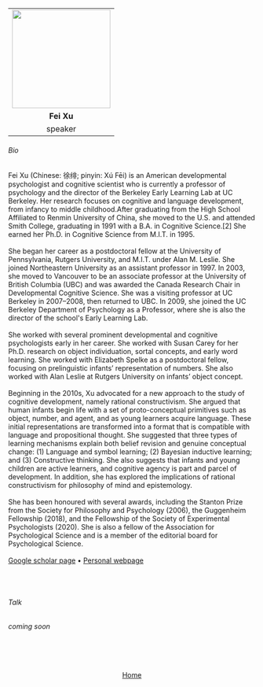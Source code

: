 ---
---

<br>
<br>


<div align="center">
  <table class="row">
    <tr>
    <td style="text-align: center"><img src="https://psychology.berkeley.edu/sites/default/files/styles/300x300sc/public/people/XuFnew.jpg?itok=loFZeIlQ" style="width:200px;height:200px;"></td>
  </tr>
  <tr>
    <td style="text-align: center"><b>Fei Xu</b></td>
  </tr>
  <tr>
    <td style="text-align: center">speaker</td>
  </tr>
  </table>
</div>



###### Bio


Fei Xu (Chinese: 徐绯; pinyin: Xú Fēi) is an American developmental psychologist and cognitive scientist who is currently a professor of psychology and the director of the Berkeley Early Learning Lab at UC Berkeley. Her research focuses on cognitive and language development, from infancy to middle childhood.After graduating from the High School Affiliated to Renmin University of China, she moved to the U.S. and attended Smith College, graduating in 1991 with a B.A. in Cognitive Science.[2] She earned her Ph.D. in Cognitive Science from M.I.T. in 1995.
<br>
<br>
She began her career as a postdoctoral fellow at the University of Pennsylvania, Rutgers University, and M.I.T. under Alan M. Leslie. She joined Northeastern University as an assistant professor in 1997. In 2003, she moved to Vancouver to be an associate professor at the University of British Columbia (UBC) and was awarded the Canada Research Chair in Developmental Cognitive Science. She was a visiting professor at UC Berkeley in 2007–2008, then returned to UBC. In 2009, she joined the UC Berkeley Department of Psychology as a Professor, where she is also the director of the school's Early Learning Lab.
<br>
<br>
She worked with several prominent developmental and cognitive psychologists early in her career. She worked with Susan Carey for her Ph.D. research on object individuation, sortal concepts, and early word learning. She worked with Elizabeth Spelke as a postdoctoral fellow, focusing on prelinguistic infants’ representation of numbers. She also worked with Alan Leslie at Rutgers University on infants’ object concept.
<br>
<br>
Beginning in the 2010s, Xu advocated for a new approach to the study of cognitive development, namely rational constructivism. She argued that human infants begin life with a set of proto-conceptual primitives such as object, number, and agent, and as young learners acquire language. These initial representations are transformed into a format that is compatible with language and propositional thought. She suggested that three types of learning mechanisms explain both belief revision and genuine conceptual change: (1) Language and symbol learning; (2) Bayesian inductive learning; and (3) Constructive thinking. She also suggests that infants and young children are active learners, and cognitive agency is part and parcel of development. In addition, she has explored the implications of rational constructivism for philosophy of mind and epistemology.
<br>
<br>
She has been honoured with several awards, including the Stanton Prize from the Society for Philosophy and Psychology (2006), the Guggenheim Fellowship (2018), and the Fellowship of the Society of Experimental Psychologists (2020). She is also a fellow of the Association for Psychological Science and is a member of the editorial board for Psychological Science.
<br>
<br>
<a href="https://scholar.google.com/citations?user=Olalwx8AAAAJ&hl=fr&oi=ao/">Google scholar page</a> &bull; <a href="https://psychology.berkeley.edu/people/fei-xu/">Personal webpage</a>

<br>
<br>


###### Talk

*coming soon*



<br>
<br>
<br>
<br>



<div align="center">
	<a href="https://imolconf2023.github.io/">Home</a>
</div>
<br>
<br>

